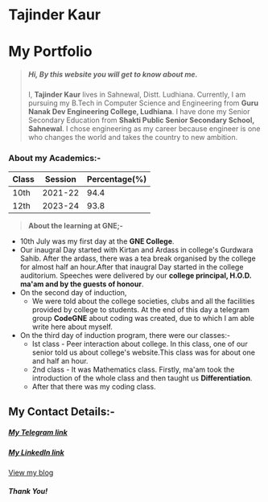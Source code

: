 # Tajinder Kaur
# My Portfolio 

> ##### Hi, By this website you will get to know about me.
>I, **Tajinder Kaur** lives in Sahnewal, Distt. Ludhiana. Currently, I am pursuing my B.Tech in Computer Science and Engineering from **Guru Nanak Dev Engineering College, Ludhiana**. I have done my Senior Secondary Education from **Shakti Public Senior Secondary School, Sahnewal**. I chose engineering as my career because engineer is one who changes the world and takes the country to new ambition.    

 

### About my Academics:-

| Class     | Session   | Percentage(%) |
|-----------|-----------|---------------|
| 10th      | 2021-22   | 94.4          |
| 12th      | 2023-24   | 93.8          |


> **About the learning at GNE;-**
 * 10th July was my first day at the **GNE College**.
  * Our inaugral Day started with Kirtan and Ardass in college's Gurdwara Sahib. After the ardass, there was a tea break organised by the college for almost half an hour.After that inaugral Day started in the college auditorium. Speeches were delivered by our **college principal, H.O.D. ma'am and by the guests of honour**.
 * On the second day of induction,
   * We were told about the college societies, clubs and all the facilities provided by college to students. At the end of this day a telegram group **CodeGNE** about coding was created, due to which I am able write here about myself. 
 * On the third day of induction program, there were our classes:-
    - Ist class - Peer interaction about college. In this class, one of our senior told us about college's website.This class was for about one and half an hour.
    - 2nd class - It was Mathematics class. Firstly, ma'am took the introduction of the whole class and then taught us **Differentiation**.
    - After that there was my coding class.

## My Contact Details:-
##### [My Telegram link](https://t.me/Tajinder_2449)
##### [My LinkedIn link](https://www.linkedin.com/in/tajinder-kaur-272823318)

[View my blog](https://github.com/Tajinder2449/Tajinder2449.github.io/commit/3a3af4c3a20466f16d278c8e8c892180a75b151b)

##### **Thank You!** 
